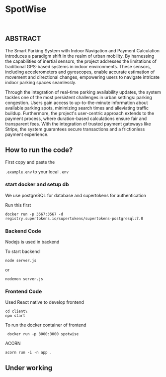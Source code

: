 # SpotWise
<br>

## ABSTRACT
<p>
The Smart Parking System with Indoor Navigation and
Payment Calculation introduces a paradigm shift in the realm
of urban mobility. By harnessing the capabilities of inertial
sensors, the project addresses the limitations of traditional
GPS-based systems in indoor environments. These sensors,
including accelerometers and gyroscopes, enable accurate
estimation of movement and directional changes, empowering
users to navigate intricate indoor parking spaces seamlessly.
</p>
<p>Through the integration of real-time parking availability
updates, the system tackles one of the most persistent
challenges in urban settings: parking congestion. Users gain
access to up-to-the-minute information about available
parking spots, minimizing search times and alleviating traffic
buildup. Furthermore, the project's user-centric approach
extends to the payment process, where duration-based
calculations ensure fair and transparent fees. With the
integration of trusted payment gateways like Stripe, the
system guarantees secure transactions and a frictionless
payment experience.</p>

## How to run the code?

<p> First copy and paste the 

``` .example.env ```
 to your local 
 ``` .env ```

</p>

### start docker and setup db

<p> We use postgreSQL for database and supertokens for authentication </p>
<p> Run this first </p>

``` 
docker run -p 3567:3567 -d registry.supertokens.io/supertokens/supertokens-postgresql:7.0 
```

### Backend Code

<p> Nodejs is used in backend </p>
<p> To start backend </p>

``` 
node server.js
 ```
or

``` 
nodemon server.js
 ```

### Frontend Code 

<p> Used React native to develop frontend </p>

```
cd client\ 
npm start
```

<p> To run the docker container of frontend 

```
 docker run -p 3000:3000 spotwise
```
ACORN
```
acorn run -i -n app .
```



## Under working